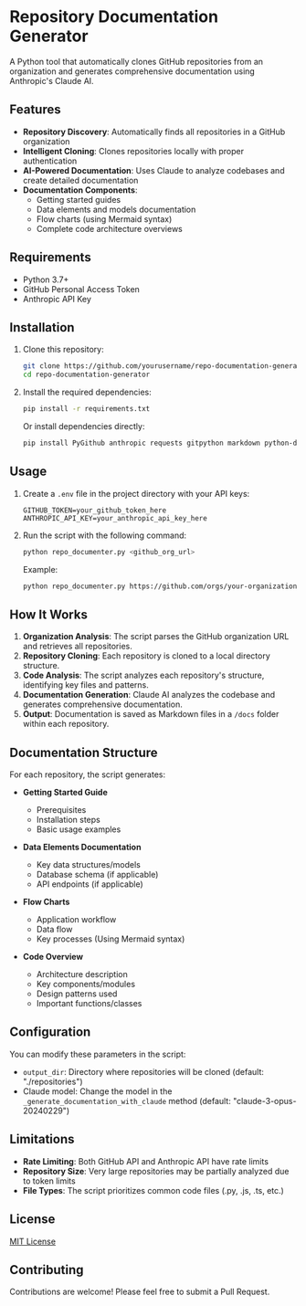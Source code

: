 # Repository Documentation Generator

A Python tool that automatically clones GitHub repositories from an organization and generates comprehensive documentation using Anthropic's Claude AI.

## Features

- **Repository Discovery**: Automatically finds all repositories in a GitHub organization
- **Intelligent Cloning**: Clones repositories locally with proper authentication
- **AI-Powered Documentation**: Uses Claude to analyze codebases and create detailed documentation
- **Documentation Components**:
  - Getting started guides
  - Data elements and models documentation
  - Flow charts (using Mermaid syntax)
  - Complete code architecture overviews

## Requirements

- Python 3.7+
- GitHub Personal Access Token
- Anthropic API Key

## Installation

1. Clone this repository:
   ```bash
   git clone https://github.com/yourusername/repo-documentation-generator.git
   cd repo-documentation-generator
   ```

2. Install the required dependencies:
   ```bash
   pip install -r requirements.txt
   ```

   Or install dependencies directly:
   ```bash
   pip install PyGithub anthropic requests gitpython markdown python-dotenv
   ```

## Usage

1. Create a `.env` file in the project directory with your API keys:
   ```
   GITHUB_TOKEN=your_github_token_here
   ANTHROPIC_API_KEY=your_anthropic_api_key_here
   ```

2. Run the script with the following command:
   ```bash
   python repo_documenter.py <github_org_url>
   ```

   Example:
   ```bash
   python repo_documenter.py https://github.com/orgs/your-organization/repositories
   ```

## How It Works

1. **Organization Analysis**: The script parses the GitHub organization URL and retrieves all repositories.
2. **Repository Cloning**: Each repository is cloned to a local directory structure.
3. **Code Analysis**: The script analyzes each repository's structure, identifying key files and patterns.
4. **Documentation Generation**: Claude AI analyzes the codebase and generates comprehensive documentation.
5. **Output**: Documentation is saved as Markdown files in a `/docs` folder within each repository.

## Documentation Structure

For each repository, the script generates:

- **Getting Started Guide**
  - Prerequisites
  - Installation steps
  - Basic usage examples

- **Data Elements Documentation**
  - Key data structures/models
  - Database schema (if applicable)
  - API endpoints (if applicable)

- **Flow Charts**
  - Application workflow
  - Data flow
  - Key processes
  (Using Mermaid syntax)

- **Code Overview**
  - Architecture description
  - Key components/modules
  - Design patterns used
  - Important functions/classes

## Configuration

You can modify these parameters in the script:

- `output_dir`: Directory where repositories will be cloned (default: "./repositories")
- Claude model: Change the model in the `_generate_documentation_with_claude` method (default: "claude-3-opus-20240229")

## Limitations

- **Rate Limiting**: Both GitHub API and Anthropic API have rate limits
- **Repository Size**: Very large repositories may be partially analyzed due to token limits
- **File Types**: The script prioritizes common code files (.py, .js, .ts, etc.)

## License

[MIT License](LICENSE)

## Contributing

Contributions are welcome! Please feel free to submit a Pull Request.